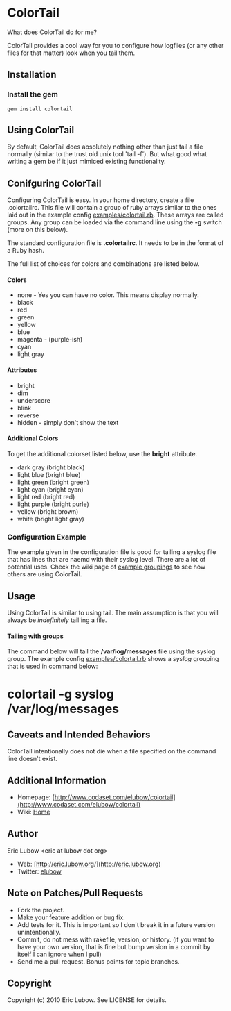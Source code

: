# ColorTail #

What does ColorTail do for me?

ColorTail provides a cool way for you to configure how logfiles (or any other files for that matter) look when you tail them.

## Installation ##

### Install the gem ##
    gem install colortail

## Using ColorTail ##

By default, ColorTail does absolutely nothing other than just tail a file normally (similar to the trust old unix tool 'tail -f').  But what good what writing a gem be if it just mimiced existing functionality.

## Conifguring ColorTail ##

Configuring ColorTail is easy.  In your home directory, create a file .colortailrc.  This file will contain a group of ruby arrays similar to the ones laid out in the example config [examples/colortail.rb](http://www.codaset.com/elubow/colortail/source/master/blob/examples/colortail.rb).  These arrays are called groups.  Any group can be loaded via the command line using the **-g** switch (more on this below).

The standard configuration file is **.colortailrc**.  It needs to be in the format of a Ruby hash.

The full list of choices for colors and combinations are listed below.

#### Colors ####

 * none - Yes you can have no color.  This means display normally.
 * black
 * red
 * green
 * yellow
 * blue
 * magenta - (purple-ish)
 * cyan
 * light gray

#### Attributes ####

 * bright
 * dim
 * underscore
 * blink
 * reverse
 * hidden - simply don't show the text

#### Additional Colors ####

To get the additional colorset listed below, use the **bright** attribute.

 * dark gray (bright black)
 * light blue (bright blue)
 * light green (bright green)
 * light cyan (bright cyan)
 * light red (bright red)
 * light purple (bright purle)
 * yellow (bright brown)
 * white (bright light gray)

### Configuration Example ###

The example given in the configuration file is good for tailing a syslog file that has lines that are naemd with their syslog level. There are a lot of potential uses.  Check the wiki page of [example groupings](http://www.codaset.com/elubow/colortail/wiki/example-groupings) to see how others are using ColorTail.

## Usage ##

Using ColorTail is similar to using tail. The main assumption is that you will always be _indefinitely_ tail'ing a file.

#### Tailing with groups

The command below will tail the **/var/log/messages** file using the syslog group. The example config [examples/colortail.rb](http://www.codaset.com/elubow/colortail/source/master/blob/examples/colortail.rb) shows a _syslog_ grouping that is used in command below:

   # colortail -g syslog /var/log/messages

## Caveats and Intended Behaviors ##

ColorTail intentionally does not die when a file specified on the command line doesn't exist.

## Additional Information ##

  * Homepage: [http://www.codaset.com/elubow/colortail](http://www.codaset.com/elubow/colortail)
  * Wiki: [Home](http://www.codaset.com/elubow/colortail/wiki)

## Author ##

Eric Lubow &lt;eric at lubow dot org&gt;

  * Web: [http://eric.lubow.org/](http://eric.lubow.org)
  * Twitter: [elubow](http://twitter.com/elubow)

## Note on Patches/Pull Requests
 
  * Fork the project.
  * Make your feature addition or bug fix.
  * Add tests for it. This is important so I don't break it in a
    future version unintentionally.
  * Commit, do not mess with rakefile, version, or history.
    (if you want to have your own version, that is fine but bump version in a commit by itself I can ignore when I pull)
  * Send me a pull request. Bonus points for topic branches.

## Copyright

Copyright (c) 2010 Eric Lubow. See LICENSE for details.
